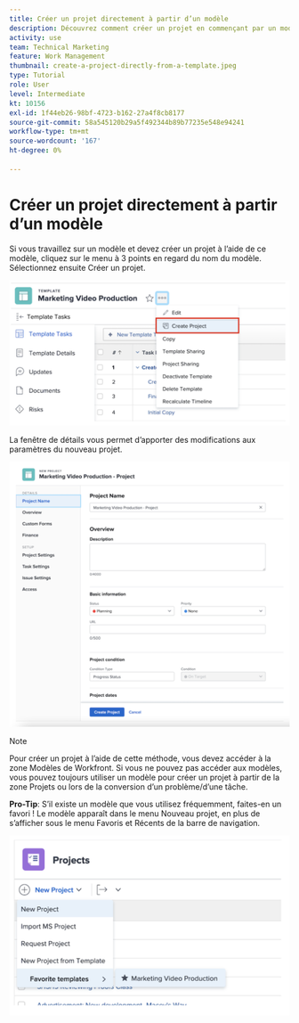 ```yaml
---
title: Créer un projet directement à partir d’un modèle
description: Découvrez comment créer un projet en commençant par un modèle déjà créé .
activity: use
team: Technical Marketing
feature: Work Management
thumbnail: create-a-project-directly-from-a-template.jpeg
type: Tutorial
role: User
level: Intermediate
kt: 10156
exl-id: 1f44eb26-98bf-4723-b162-27a4f8cb8177
source-git-commit: 58a545120b29a5f492344b89b77235e548e94241
workflow-type: tm+mt
source-wordcount: '167'
ht-degree: 0%

---
```


# Créer un projet directement à partir d’un modèle

Si vous travaillez sur un modèle et devez créer un projet à l’aide de ce modèle, cliquez sur le menu à 3 points en regard du nom du modèle. Sélectionnez ensuite Créer un projet.

![Option Créer un projet dans le menu](assets/direct-template-01.png)

La fenêtre de détails vous permet d’apporter des modifications aux paramètres du nouveau projet.

![Page de création de projet](assets/direct-template-02.png)

>[!NOTE]
>
>Pour créer un projet à l’aide de cette méthode, vous devez accéder à la zone Modèles de Workfront. Si vous ne pouvez pas accéder aux modèles, vous pouvez toujours utiliser un modèle pour créer un projet à partir de la zone Projets ou lors de la conversion d’un problème/d’une tâche.

**Pro-Tip**: S’il existe un modèle que vous utilisez fréquemment, faites-en un favori ! Le modèle apparaît dans le menu Nouveau projet, en plus de s’afficher sous le menu Favoris et Récents de la barre de navigation.

![Nouveaux modèles favoris de projet](assets/direct-template-03.png)
